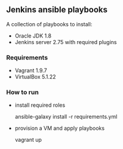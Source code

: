 ## Jenkins ansible playbooks
A collection of playbooks to install:

* Oracle JDK 1.8
* Jenkins server 2.75 with required plugins

### Requirements

* Vagrant 1.9.7
* VirtualBox 5.1.22

### How to run

* install required roles

    ansible-galaxy install -r requirements.yml

* provision a VM and apply playbooks

    vagrant up


